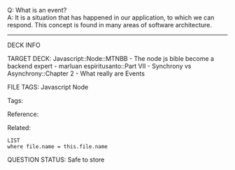 Q: What is an event?  
A: It is a situation that has happened in our application, to which we can respond. This concept is found in many areas of software architecture.


---

DECK INFO

TARGET DECK: Javascript::Node::MTNBB - The node js bible become a backend expert - marluan espiritusanto::Part VII - Synchrony vs Asynchrony::Chapter 2 - What really are Events

FILE TAGS: Javascript Node

Tags:

Reference:

Related:

```dataview
LIST
where file.name = this.file.name
```

QUESTION STATUS: Safe to store